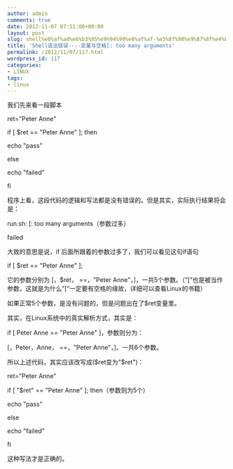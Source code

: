 ```yaml
---
author: admin
comments: true
date: 2012-11-07 07:51:00+00:00
layout: post
slug: shell%e8%af%ad%e6%b3%95%e9%94%99%e8%af%af-%e5%8f%98%e9%87%8f%e4%b8%8e%e7%a9%ba%e6%a0%bc-too-many-arguments
title: 'Shell语法错误----变量与空格[: too many arguments'
permalink: /2012/11/07/117.html
wordpress_id: 117
categories:
- LINUX
tags:
- linux
---
```






我们先来看一段脚本











ret="Peter Anne"





if [ $ret == "Peter Anne" ]; then





echo "pass"





else





echo "failed"





fi











程序上看，这段代码的逻辑和写法都是没有错误的。但是其实，实际执行结果将会是：





run.sh:  [: too many arguments（参数过多）





failed











大致的意思是说，if 后面所跟着的参数过多了，我们可以看见这句if语句





if [ $ret == "Peter Anne" ];





它的参数分别为 [，$ret， ==，"Peter Anne"，]，一共5个参数。（”[“也是被当作参数，这就是为什么”[“一定要有空格的缘故，详细可以查看Linux的书籍）











如果正常5个参数，是没有问题的，但是问题出在了$ret变量里。





其实，在Linux系统中的真实解析方式，其实是：





if [ Peter Anne == "Peter Anne" ]，参数则分为：





[，Peter，Anne， ==，"Peter Anne"，]，一共6个参数。











所以上述代码，其实应该改写成($ret变为"$ret")：





ret="Peter Anne"





if [ "$ret" == "Peter Anne" ]; then（参数则为5个）





echo "pass"





else





echo "failed"





fi





这种写法才是正确的。



